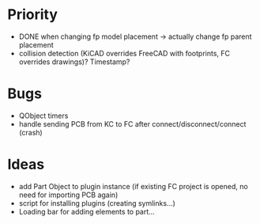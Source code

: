 # Priority
- DONE when changing fp model placement -> actually change fp parent placement
- collision detection (KiCAD overrides FreeCAD with footprints, FC overrides drawings)?  Timestamp?

# Bugs
- QObject timers
- handle sending PCB from KC to FC after connect/disconnect/connect (crash)

# Ideas
- add Part Object to plugin instance (if existing FC project is opened, no need for importing PCB again)
- script for installing plugins (creating symlinks...)
- Loading bar for adding elements to part...
